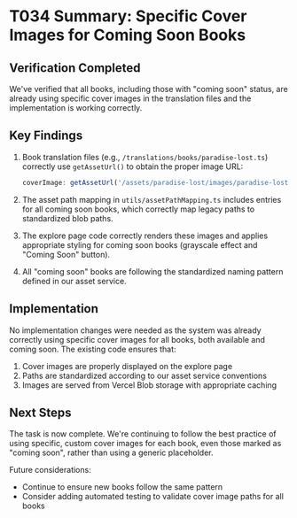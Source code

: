 # T034 Summary: Specific Cover Images for Coming Soon Books

## Verification Completed

We've verified that all books, including those with "coming soon" status, are already using specific cover images in the translation files and the implementation is working correctly.

## Key Findings

1. Book translation files (e.g., `/translations/books/paradise-lost.ts`) correctly use `getAssetUrl()` to obtain the proper image URL:

   ```typescript
   coverImage: getAssetUrl('/assets/paradise-lost/images/paradise-lost-01.png', USE_BLOB_STORAGE);
   ```

2. The asset path mapping in `utils/assetPathMapping.ts` includes entries for all coming soon books, which correctly map legacy paths to standardized blob paths.

3. The explore page code correctly renders these images and applies appropriate styling for coming soon books (grayscale effect and "Coming Soon" button).

4. All "coming soon" books are following the standardized naming pattern defined in our asset service.

## Implementation

No implementation changes were needed as the system was already correctly using specific cover images for all books, both available and coming soon. The existing code ensures that:

1. Cover images are properly displayed on the explore page
2. Paths are standardized according to our asset service conventions
3. Images are served from Vercel Blob storage with appropriate caching

## Next Steps

The task is now complete. We're continuing to follow the best practice of using specific, custom cover images for each book, even those marked as "coming soon", rather than using a generic placeholder.

Future considerations:

- Continue to ensure new books follow the same pattern
- Consider adding automated testing to validate cover image paths for all books
